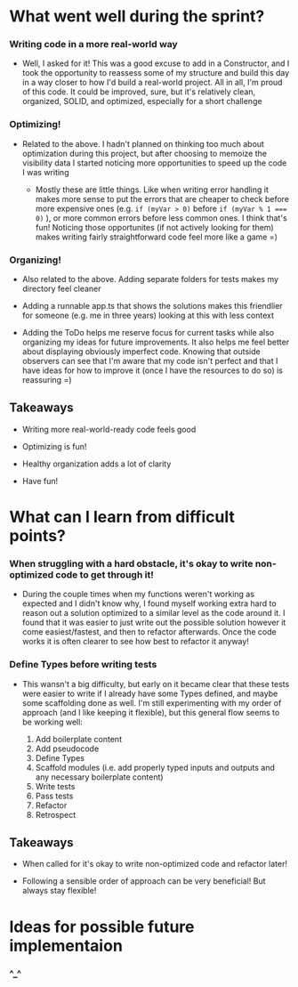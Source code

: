 # What went well during the sprint?

### Writing code in a more real-world way

- Well, I asked for it! This was a good excuse to add in a Constructor, and I
  took the opportunity to reassess some of my structure and build this day in a
  way closer to how I'd build a real-world project. All in all, I'm proud of
  this code. It could be improved, sure, but it's relatively clean, organized,
  SOLID, and optimized, especially for a short challenge

### Optimizing!

- Related to the above. I hadn't planned on thinking too much about optimization
  during this project, but after choosing to memoize the visibility data I
  started noticing more opportunities to speed up the code I was writing

  - Mostly these are little things. Like when writing error handling it makes
    more sense to put the errors that are cheaper to check before more expensive
    ones (e.g. `if (myVar > 0)` before `if (myVar % 1 === 0)` ), or more common
    errors before less common ones. I think that's fun! Noticing those
    opportunites (if not actively looking for them) makes writing fairly
    straightforward code feel more like a game =)

### Organizing!

- Also related to the above. Adding separate folders for tests makes my
  directory feel cleaner

- Adding a runnable app.ts that shows the solutions makes this friendlier for
  someone (e.g. me in three years) looking at this with less context

- Adding the ToDo helps me reserve focus for current tasks while also organizing
  my ideas for future improvements. It also helps me feel better about
  displaying obviously imperfect code. Knowing that outside observers can see
  that I'm aware that my code isn't perfect and that I have ideas for how to
  improve it (once I have the resources to do so) is reassuring =)

## Takeaways

- Writing more real-world-ready code feels good

- Optimizing is fun!

- Healthy organization adds a lot of clarity

- Have fun!

# What can I learn from difficult points?

### When struggling with a hard obstacle, it's okay to write non-optimized code to get through it!

- During the couple times when my functions weren't working as expected and I
  didn't know why, I found myself working extra hard to reason out a solution
  optimized to a similar level as the code around it. I found that it was easier
  to just write out the possible solution however it come easiest/fastest, and
  then to refactor afterwards. Once the code works it is often clearer to see
  how best to refactor it anyway!

### Define Types before writing tests

- This wansn't a big difficulty, but early on it became clear that these tests
  were easier to write if I already have some Types defined, and maybe some
  scaffolding done as well. I'm still experimenting with my order of approach
  (and I like keeping it flexible), but this general flow seems to be working
  well:

  1. Add boilerplate content
  2. Add pseudocode
  3. Define Types
  4. Scaffold modules (i.e. add properly typed inputs and outputs and any
     necessary boilerplate content)
  5. Write tests
  6. Pass tests
  7. Refactor
  8. Retrospect

## Takeaways

- When called for it's okay to write non-optimized code and refactor later!

- Following a sensible order of approach can be very beneficial! But always stay
  flexible!

# Ideas for possible future implementaion

### ^_^
